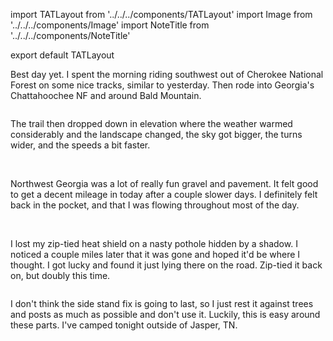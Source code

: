 import TATLayout from '../../../components/TATLayout'
import Image from '../../../components/Image'
import NoteTitle from '../../../components/NoteTitle'

export default TATLayout

<NoteTitle
  title="August 26, 2018 &mdash; Tennessee &#8594; Georgia &#8594; Tennessee"
  subtitle="265 miles"
/>

Best day yet. I spent the morning riding southwest out of Cherokee National Forest on some nice tracks, similar to yesterday. Then rode into Georgia's Chattahoochee NF and around Bald Mountain.

<Image src="https://s3.amazonaws.com/tat.honkytonk.in/09/IMG_2632.jpg" alt="" />

The trail then dropped down in elevation where the weather warmed considerably and the landscape changed, the sky got bigger, the turns wider, and the speeds a bit faster.

<Image src="https://s3.amazonaws.com/tat.honkytonk.in/09/IMG_2637.jpg" alt="" />
<Image src="https://s3.amazonaws.com/tat.honkytonk.in/09/IMG_2642.jpg" alt="" />

Northwest Georgia was a lot of really fun gravel and pavement. It felt good to get a decent mileage in today after a couple slower days. I definitely felt back in the pocket, and that I was flowing throughout most of the day.

<Image src="https://s3.amazonaws.com/tat.honkytonk.in/09/IMG_2648.jpg" alt="" />
<Image src="https://s3.amazonaws.com/tat.honkytonk.in/09/IMG_2649.jpg" alt="" />

I lost my zip-tied heat shield on a nasty pothole hidden by a shadow. I noticed a couple miles later that it was gone and hoped it'd be where I thought. I got lucky and found it just lying there on the road. Zip-tied it back on, but doubly this time.

<Image src="https://s3.amazonaws.com/tat.honkytonk.in/09/IMG_2636.jpg" alt="" />

I don't think the side stand fix is going to last, so I just rest it against trees and posts as much as possible and don't use it. Luckily, this is easy around these parts. I've camped tonight outside of Jasper, TN.

<Image src="https://s3.amazonaws.com/tat.honkytonk.in/09/IMG_2652.jpg" alt="" />
<Image src="https://s3.amazonaws.com/tat.honkytonk.in/09/IMG_2634.jpg" alt="" />
